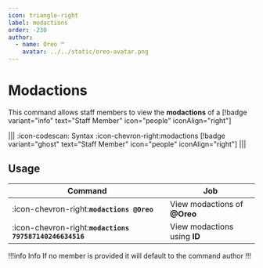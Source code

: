 ```yaml
---
icon: triangle-right
label: modactions
order: -230
author:
  - name: Oreo ™
    avatar: ../../static/oreo-avatar.png
---
```


# Modactions

This command allows staff members to view the **modactions** of a [!badge variant="info" text="Staff Member" icon="people" iconAlign="right"]

||| :icon-codescan: Syntax
:icon-chevron-right:modactions [!badge variant="ghost" text="Staff Member" icon="people" iconAlign="right"]
|||

## Usage

| Command                                                 | Job                          |
| ------------------------------------------------------- | ---------------------------- |
| :icon-chevron-right:**`modactions @Oreo`**              | View modactions of **@Oreo** |
| :icon-chevron-right:**`modactions 797587140246634516`** | View modactions using **ID** |

!!!info Info
If no member is provided it will default to the command author
!!!
